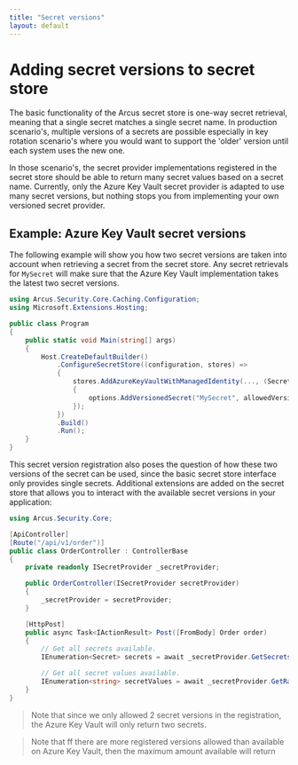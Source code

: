 ```yaml
---
title: "Secret versions"
layout: default
---
```


# Adding secret versions to secret store
The basic functionality of the Arcus secret store is one-way secret retrieval, meaning that a single secret matches a single secret name. 
In production scenario's, multiple versions of a secrets are possible especially in key rotation scenario's where you would want to support the 'older' version until each system uses the new one.

In those scenario's, the secret provider implementations registered in the secret store should be able to return many secret values based on a secret name.
Currently, only the Azure Key Vault secret provider is adapted to use many secret versions, but nothing stops you from implementing your own versioned secret provider.

## Example: Azure Key Vault secret versions
The following example will show you how two secret versions are taken into account when retrieving a secret from the secret store.
Any secret retrievals for `MySecret` will make sure that the Azure Key Vault implementation takes the latest two secret versions.

```csharp
using Arcus.Security.Core.Caching.Configuration;
using Microsoft.Extensions.Hosting;

public class Program
{
    public static void Main(string[] args)
    {
        Host.CreateDefaultBuilder()
            .ConfigureSecretStore((configuration, stores) =>
            {
                stores.AddAzureKeyVaultWithManagedIdentity(..., (SecretProviderOptions options) =>
                {
                    options.AddVersionedSecret("MySecret", allowedVersions: 2);
                });
            })
            .Build()
            .Run();
	}
}
```

This secret version registration also poses the question of how these two versions of the secret can be used, since the basic secret store interface only provides single secrets.
Additional extensions are added on the secret store that allows you to interact with the available secret versions in your application:
```csharp
using Arcus.Security.Core;

[ApiController]
[Route("/api/v1/order")]
public class OrderController : ControllerBase
{
    private readonly ISecretProvider _secretProvider;

    public OrderController(ISecretProvider secretProvider)
    {
        _secretProvider = secretProvider;
    }

    [HttpPost]
    public async Task<IActionResult> Post([FromBody] Order order)
    {
        // Get all secrets available.
        IEnumeration<Secret> secrets = await _secretProvider.GetSecretsAsync("MySecret");

        // Get all secret values available.
        IEnumeration<string> secretValues = await _secretProvider.GetRawSecretsAsync("MySecret");
    }
}
```

> Note that since we only allowed 2 secret versions in the registration, the Azure Key Vault will only return two secrets. 

> Note that ff there are more registered versions allowed than available on Azure Key Vault, then the maximum amount available will return